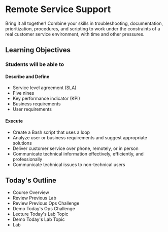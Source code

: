 # Remote Service Support

Bring it all together! Combine your skills in troubleshooting, documentation, prioritization, procedures, and scripting to work under the constraints of a real customer service environment, with time and other pressures.

## Learning Objectives

### Students will be able to

#### Describe and Define

- Service level agreement (SLA) 
- Five nines
- Key performance indicator (KPI)
- Business requirements
- User requirements

#### Execute

- Create a Bash script that uses a loop
- Analyze user or business requirements and suggest appropriate solutions
- Deliver customer service over phone, remotely, or in person
- Communicate technical information effectively, efficiently, and professionally
- Communicate technical issues to non-technical users

## Today's Outline

- Course Overview
- Review Previous Lab
- Review Previous Ops Challenge
- Demo Today's Ops Challenge
- Lecture Today's Lab Topic
- Demo Today's Lab Topic
- Lab
